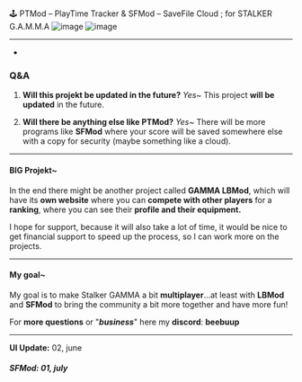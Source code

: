 🕹️ PTMod – PlayTime Tracker & SFMod – SaveFile Cloud ; for STALKER G.A.M.M.A
![image](https://github.com/user-attachments/assets/e07c86af-5b00-4691-a7a8-8ab8e9b71ca4)
![image](https://github.com/user-attachments/assets/844b0f32-917b-4f53-ace3-79549302e2a6)
 
 
 
 
 

------------

- 
### **Q&A**
1. **Will this projekt be updated in the future?**
*Yes~*
This project **will be updated** in the future.

1. **Will there be anything else like PTMod?**
*Yes~*
There will be more programs like **SFMod** where your score will be saved somewhere else with a copy for security (maybe something like a cloud).

------------


#### **BIG Projekt~**
In the end there might be another project called **GAMMA LBMod**, which will have its **own website** where you can **compete with other players** for a **ranking**, where you can see their **profile and their equipment.**

I hope for support, because it will also take a lot of time, it would be nice to get financial support to speed up the process, so I can work more on the projects.

------------


#### **My goal~**
My goal is to make Stalker GAMMA a bit **multiplayer**...at least with **LBMod** and **SFMod** to bring the community a bit more together and have more fun!

For **more questions** or "***business***" here my **discord**: **beebuup**

------------


**UI Update:** 02, june
##### **SFMod:** 01, july

